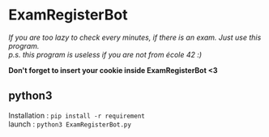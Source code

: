 # ExamRegisterBot

_If you are too lazy to check every minutes, if there is an exam. Just use this program.<br>
p.s. this program is useless if you are not from école 42 :)_

**Don't forget to insert your cookie inside ExamRegisterBot <3 <br>**

## python3
Installation : `pip install -r requirement` <br>
launch       : `python3 ExamRegisterBot.py`<br>
